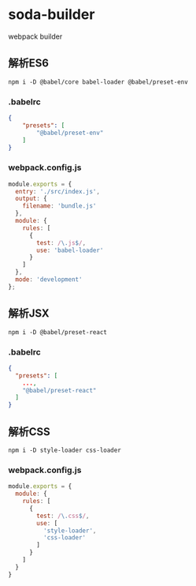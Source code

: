 # soda-builder
webpack builder
## 解析ES6
`npm i -D @babel/core babel-loader @babel/preset-env`
### .babelrc
``` json
{
    "presets": [
        "@babel/preset-env"
    ]
}
```
### webpack.config.js
``` javascript
module.exports = {
  entry: './src/index.js',
  output: {
    filename: 'bundle.js'
  },
  module: {
    rules: [
      {
        test: /\.js$/,
        use: 'babel-loader'
      }
    ]
  },
  mode: 'development'
};
```
## 解析JSX
`npm i -D @babel/preset-react`

### .babelrc
``` json
{
  "presets": [
    ...,
    "@babel/preset-react"
  ]
}
```
## 解析CSS
`npm i -D style-loader css-loader`

### webpack.config.js
``` javascript
module.exports = {
  module: {
    rules: [
      {
        test: /\.css$/,
        use: [
          'style-loader',
          'css-loader'
        ]
      }
    ]
  }
}
```